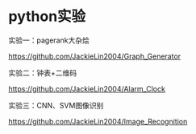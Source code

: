 # python实验

实验一：pagerank大杂烩

https://github.com/JackieLin2004/Graph_Generator

实验二：钟表+二维码


https://github.com/JackieLin2004/Alarm_Clock

实验三：CNN、SVM图像识别

https://github.com/JackieLin2004/Image_Recognition